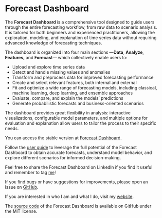 
# Forecast Dashboard

The **Forecast Dashboard** is a comprehensive tool designed to guide users 
through the entire forecasting workflow, from raw data to scenario analysis.
It is tailored for both beginners and experienced practitioners, allowing the 
exploration, modeling, and explanation of time series data without requiring 
advanced knowledge of forecasting techniques.  

The dashboard is organized into four main sections —**Data**, **Analyze**, 
**Features**, and **Forecast**— which collectively enable users to:  

- Upload and explore time series data  
- Detect and handle missing values and anomalies  
- Transform and preprocess data for improved forecasting performance  
- Create and select relevant features, both internal and external  
- Fit and optimize a wide range of forecasting models, including classical, 
machine learning, deep learning, and ensemble approaches  
- Evaluate, compare, and explain the models’ predictions  
- Generate probabilistic forecasts and business-oriented scenarios  

The dashboard provides great flexibility in analysis: interactive visualizations, 
configurable model parameters, and multiple options for evaluation and 
explanation allow users to tailor the process to their specific needs.

You can access the stable version at [Forecast Dashboard](https://marcozanotti.shinyapps.io/forecastdash/).

Follow the [user guide](https://marcozanotti.github.io/tsforecasting-dashboard/manual/forecastdash-manual.html) 
to leverage the full potential of the Forecast Dashboard to obtain accurate 
forecasts, understand model behavior, and explore different scenarios for 
informed decision-making.  

Feel free to share the Forecast Dashboard on LinkedIn if you find it useful and 
remember to tag [me](https://www.linkedin.com/in/marco-zanotti-a6a978124/)!  

If you find bugs or have suggestions for improvements, please open an issue on
[GitHub](https://github.com/marcozanotti/tsforecasting-dashboard/issues).  

If you are interested in who I am and what I do, visit my 
[website](https://marcozanotti.netlify.app/).  

The [source code](https://github.com/marcozanotti/tsforecasting-dashboard) of 
the Forecast Dashboard is available on GitHub under the MIT license.

